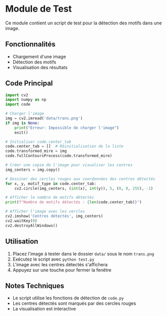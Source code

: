 # Module de Test

Ce module contient un script de test pour la détection des motifs dans une image.

## Fonctionnalités

- Chargement d'une image
- Détection des motifs
- Visualisation des résultats

## Code Principal

```python
import cv2
import numpy as np
import code

# Charger l'image
img = cv2.imread('data/trans.png')
if img is None:
    print("Erreur: Impossible de charger l'image")
    exit()

# Initialiser code.center_tab
code.center_tab = []  # Réinitialisation de la liste
code.transformed_mire = img
code.fullContoursProcess(code.transformed_mire)

# Créer une copie de l'image pour visualiser les centres
img_centers = img.copy()

# Dessiner des cercles rouges aux coordonnées des centres détectés
for x, y, motif_type in code.center_tab:
    cv2.circle(img_centers, (int(x), int(y)), 5, (0, 0, 255), -1)

# Afficher le nombre de motifs détectés
print(f"Nombre de motifs détectés : {len(code.center_tab)}")

# Afficher l'image avec les cercles
cv2.imshow('Centres détectés', img_centers)
cv2.waitKey(0)
cv2.destroyAllWindows()
```

## Utilisation

1. Placez l'image à tester dans le dossier `data/` sous le nom `trans.png`
2. Exécutez le script avec `python test.py`
3. L'image avec les centres détectés s'affichera
4. Appuyez sur une touche pour fermer la fenêtre

## Notes Techniques

- Le script utilise les fonctions de détection de `code.py`
- Les centres détectés sont marqués par des cercles rouges
- La visualisation est interactive 